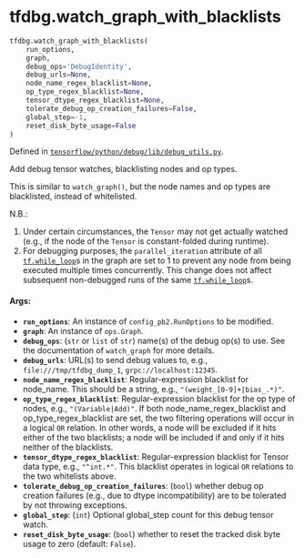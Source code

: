 <div itemscope itemtype="http://developers.google.com/ReferenceObject">
<meta itemprop="name" content="tfdbg.watch_graph_with_blacklists" />
<meta itemprop="path" content="Stable" />
</div>

# tfdbg.watch_graph_with_blacklists

``` python
tfdbg.watch_graph_with_blacklists(
    run_options,
    graph,
    debug_ops='DebugIdentity',
    debug_urls=None,
    node_name_regex_blacklist=None,
    op_type_regex_blacklist=None,
    tensor_dtype_regex_blacklist=None,
    tolerate_debug_op_creation_failures=False,
    global_step=-1,
    reset_disk_byte_usage=False
)
```



Defined in [`tensorflow/python/debug/lib/debug_utils.py`](/code/stable/tensorflow/python/debug/lib/debug_utils.py).

Add debug tensor watches, blacklisting nodes and op types.

This is similar to `watch_graph()`, but the node names and op types are
blacklisted, instead of whitelisted.

N.B.:
  1. Under certain circumstances, the `Tensor` may not get actually watched
    (e.g., if the node of the `Tensor` is constant-folded during runtime).
  2. For debugging purposes, the `parallel_iteration` attribute of all
    <a href="../tf/while_loop.md"><code>tf.while_loop</code></a>s in the graph are set to 1 to prevent any node from
    being executed multiple times concurrently. This change does not affect
    subsequent non-debugged runs of the same <a href="../tf/while_loop.md"><code>tf.while_loop</code></a>s.

#### Args:

* <b>`run_options`</b>: An instance of `config_pb2.RunOptions` to be modified.
* <b>`graph`</b>: An instance of `ops.Graph`.
* <b>`debug_ops`</b>: (`str` or `list` of `str`) name(s) of the debug op(s) to use.
    See the documentation of `watch_graph` for more details.
* <b>`debug_urls`</b>: URL(s) to send debug values to, e.g.,
    `file:///tmp/tfdbg_dump_1`, `grpc://localhost:12345`.
* <b>`node_name_regex_blacklist`</b>: Regular-expression blacklist for node_name.
    This should be a string, e.g., `"(weight_[0-9]+|bias_.*)"`.
* <b>`op_type_regex_blacklist`</b>: Regular-expression blacklist for the op type of
    nodes, e.g., `"(Variable|Add)"`.
    If both node_name_regex_blacklist and op_type_regex_blacklist
    are set, the two filtering operations will occur in a logical `OR`
    relation. In other words, a node will be excluded if it hits either of
    the two blacklists; a node will be included if and only if it hits
    neither of the blacklists.
* <b>`tensor_dtype_regex_blacklist`</b>: Regular-expression blacklist for Tensor
    data type, e.g., `"^int.*"`.
    This blacklist operates in logical `OR` relations to the two whitelists
    above.
* <b>`tolerate_debug_op_creation_failures`</b>: (`bool`) whether debug op creation
    failures (e.g., due to dtype incompatibility) are to be tolerated by not
    throwing exceptions.
* <b>`global_step`</b>: (`int`) Optional global_step count for this debug tensor
    watch.
* <b>`reset_disk_byte_usage`</b>: (`bool`) whether to reset the tracked disk byte
    usage to zero (default: `False`).